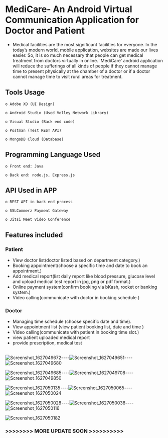 # MediCare- An Android Virtual Communication Application for Doctor and Patient
* Medical facilities are the most significant facilities for everyone. In the today’s modern world, mobile application, websites are made our lives easier. So, it is so much necessary that people can get medical treatment from doctors virtually in online. 'MediCare' android application will reduce the sufferings of all kinds of people if they cannot manage time to present physically at the chamber of a doctor or if a doctor cannot manage time to visit rural areas for treatment.

 ## Tools Usage
  
    o Adobe XD (UI Design)
    
    o Android Studio (Used Volley Network Library)
    
    o Visual Studio (Back end code)
    
    o Postman (Test REST API)
    
    o MongoDB Cloud (Database)
    
  ## Programming Language Used
  
    o Front end: Java
    
    o Back end: node.js, Express.js    
    
   ## API Used in APP
   
    o REST API in back end process
    
    o SSLCommerz Payment Gateway
    
    o Jitsi Meet Video Conference
    
 

  ## Features included
  ### Patient
  * View doctor list(doctor listed based on department category.)
  * Booking appointment(choose a specific time and date to book an appointment.)
  * Add medical report(list daily report like blood pressure, glucose level and upload medical test report in jpg, png or pdf format.)
  * Online payment system(confirm booking via bKash, rocket or banking system.)
  * Video calling(communicate with doctor in booking schedule.)

  ### Doctor
  * Managing time schedule (choose specific date and time).
  * View appointment list (view patient booking list, date and time )
  * Video calling(communicate with patient in booking time slot.)
  * view patient uploaded medical report
  * provide prescription, medical test
  
  ## 
  
 ![Screenshot_1627049672](https://user-images.githubusercontent.com/59698649/126797087-508f26ef-e1f2-43d8-bfa2-bacd4e20cf88.png)----![Screenshot_1627049651](https://user-images.githubusercontent.com/59698649/126796582-51b83734-a965-4fed-8c9c-36c71d9daca3.png)----![Screenshot_1627049680](https://user-images.githubusercontent.com/59698649/126797451-5671c8c8-a1f0-4143-91b1-fe54670c2325.png)
 
 ![Screenshot_1627049685](https://user-images.githubusercontent.com/59698649/126797725-96d5d938-daf0-476b-b6fa-346d86c062bf.png)----![Screenshot_1627049708](https://user-images.githubusercontent.com/59698649/126798372-d41f2c40-a196-4818-84b3-3695f242f43a.png)----![Screenshot_1627049850](https://user-images.githubusercontent.com/59698649/126797751-98b374f6-5e50-484c-a433-d9b0b0f5fd2f.png)
 
 ![Screenshot_1627050135](https://user-images.githubusercontent.com/59698649/126798363-809c554b-ded7-4f8f-8281-bbfd2bfcd72a.png)----![Screenshot_1627050065](https://user-images.githubusercontent.com/59698649/126797775-4ad542bb-e4e3-44d8-a095-254df821fd86.png)----![Screenshot_1627050024](https://user-images.githubusercontent.com/59698649/126798277-989fcbbd-5ea6-4398-9ab6-f7f8c862c7a7.png)
 
 ![Screenshot_1627050028](https://user-images.githubusercontent.com/59698649/126798312-b29e1985-a075-4a33-af69-dac1865bb0a9.png)----![Screenshot_1627050038](https://user-images.githubusercontent.com/59698649/126798345-194c31ac-7d73-426b-99ac-d6d590544da3.png)---- ![Screenshot_1627050116](https://user-images.githubusercontent.com/59698649/126798686-1545c06f-b444-4ca7-aedd-2d9fcc84f043.png)

 ![Screenshot_1627050182](https://user-images.githubusercontent.com/59698649/126798392-4fdff470-b52e-406b-879f-4072bdc8ab3b.png)
 
 
 
 
 
 ###                                                      >>>>>>>> MORE UPDATE SOON >>>>>>>>>>



 
 
 

